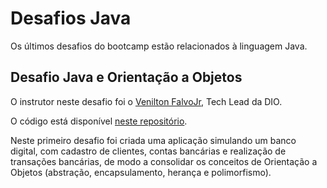 # Desafios Java 
Os últimos desafios do bootcamp estão relacionados à linguagem Java.

## Desafio Java e Orientação a Objetos
O instrutor neste desafio foi o [Venilton FalvoJr](https://www.linkedin.com/in/falvojr/), Tech Lead da DIO.

O código está disponível [neste repositório](https://github.com/zingarelli/desafios-bootcamp-TQI-DIO/tree/main/Java/banco-digital).

Neste primeiro desafio foi criada uma aplicação simulando um banco digital, com cadastro de clientes, contas bancárias e realização de transações bancárias, de modo a consolidar os conceitos de Orientação a Objetos (abstração, encapsulamento, herança e polimorfismo).